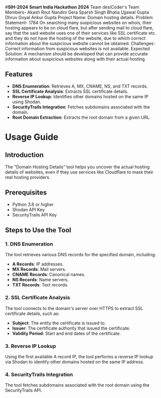 
#**SIH-2024**
**Smart India Hackathon 2024**
Team desiCoder's
Team Members-
Akash Rout
Nandini Gera
Sparsh Singh Bhatia
Ujjawal Gupta
Dhruv Goyal
Ankur Gupta
Project Name:
Domain hosting details.
Problem Statement- 1784
On searching many suspicious websites on whois, their hosting appears to be on cloud flare, but after sending mail to cloud flare, say that the said website uses one of their services like SSL certificate etc. and they do not have the hosting of the website, due to which correct information about the suspicious website cannot be obtained. Challenges: Correct information from suspicious websites is not available. Expected Solution: A mechanism should be developed that can provide accurate information about suspicious websites along with their actual hosting.

## Features

- **DNS Enumeration**: Retrieves A, MX, CNAME, NS, and TXT records.
- **SSL Certificate Analysis**: Extracts SSL certificate details.
- **Reverse IP Lookup**: Identifies other domains hosted on the same IP using Shodan.
- **SecurityTrails Integration**: Fetches subdomains associated with the domain.
- **Root Domain Extraction**: Extracts the root domain from a given URL.

# Usage Guide

## Introduction

The "Domain Hosting Details" tool helps you uncover the actual hosting details of websites, even if they use services like Cloudflare to mask their real hosting providers.

## Prerequisites

- Python 3.6 or higher
- Shodan API Key
- SecurityTrails API Key

## Steps to Use the Tool

### 1. DNS Enumeration

The tool retrieves various DNS records for the specified domain, including:

- **A Records**: IP addresses.
- **MX Records**: Mail servers.
- **CNAME Records**: Canonical names.
- **NS Records**: Name servers.
- **TXT Records**: Text records.

### 2. SSL Certificate Analysis

The tool connects to the domain's server over HTTPS to extract SSL certificate details, such as:

- **Subject**: The entity the certificate is issued to.
- **Issuer**: The certificate authority that issued the certificate.
- **Validity Period**: Start and end dates of the certificate.

### 3. Reverse IP Lookup

Using the first available A record IP, the tool performs a reverse IP lookup via Shodan to identify other domains hosted on the same IP address.

### 4. SecurityTrails Integration

The tool fetches subdomains associated with the root domain using the SecurityTrails API.

